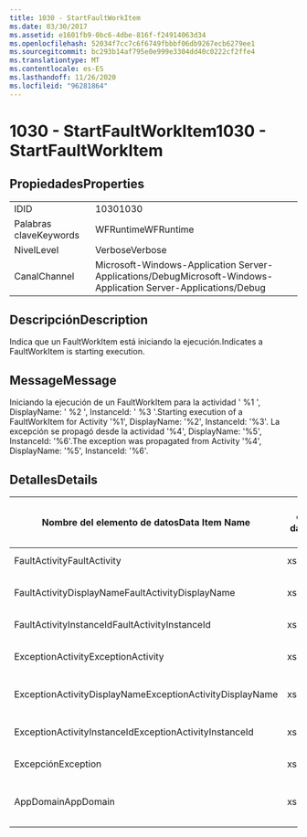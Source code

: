 ```yaml
---
title: 1030 - StartFaultWorkItem
ms.date: 03/30/2017
ms.assetid: e1601fb9-0bc6-4dbe-816f-f24914063d34
ms.openlocfilehash: 52034f7cc7c6f6749fbbbf06db9267ecb6279ee1
ms.sourcegitcommit: bc293b14af795e0e999e3304dd40c0222cf2ffe4
ms.translationtype: MT
ms.contentlocale: es-ES
ms.lasthandoff: 11/26/2020
ms.locfileid: "96281864"
---
```

# <a name="1030---startfaultworkitem"></a><span data-ttu-id="bffd5-102">1030 - StartFaultWorkItem</span><span class="sxs-lookup"><span data-stu-id="bffd5-102">1030 - StartFaultWorkItem</span></span>

## <a name="properties"></a><span data-ttu-id="bffd5-103">Propiedades</span><span class="sxs-lookup"><span data-stu-id="bffd5-103">Properties</span></span>  
  
|||  
|-|-|  
|<span data-ttu-id="bffd5-104">ID</span><span class="sxs-lookup"><span data-stu-id="bffd5-104">ID</span></span>|<span data-ttu-id="bffd5-105">1030</span><span class="sxs-lookup"><span data-stu-id="bffd5-105">1030</span></span>|  
|<span data-ttu-id="bffd5-106">Palabras clave</span><span class="sxs-lookup"><span data-stu-id="bffd5-106">Keywords</span></span>|<span data-ttu-id="bffd5-107">WFRuntime</span><span class="sxs-lookup"><span data-stu-id="bffd5-107">WFRuntime</span></span>|  
|<span data-ttu-id="bffd5-108">Nivel</span><span class="sxs-lookup"><span data-stu-id="bffd5-108">Level</span></span>|<span data-ttu-id="bffd5-109">Verbose</span><span class="sxs-lookup"><span data-stu-id="bffd5-109">Verbose</span></span>|  
|<span data-ttu-id="bffd5-110">Canal</span><span class="sxs-lookup"><span data-stu-id="bffd5-110">Channel</span></span>|<span data-ttu-id="bffd5-111">Microsoft-Windows-Application Server-Applications/Debug</span><span class="sxs-lookup"><span data-stu-id="bffd5-111">Microsoft-Windows-Application Server-Applications/Debug</span></span>|  
  
## <a name="description"></a><span data-ttu-id="bffd5-112">Descripción</span><span class="sxs-lookup"><span data-stu-id="bffd5-112">Description</span></span>  

 <span data-ttu-id="bffd5-113">Indica que un FaultWorkItem está iniciando la ejecución.</span><span class="sxs-lookup"><span data-stu-id="bffd5-113">Indicates a FaultWorkItem is starting execution.</span></span>  
  
## <a name="message"></a><span data-ttu-id="bffd5-114">Message</span><span class="sxs-lookup"><span data-stu-id="bffd5-114">Message</span></span>  

 <span data-ttu-id="bffd5-115">Iniciando la ejecución de un FaultWorkItem para la actividad ' %1 ', DisplayName: ' %2 ', InstanceId: ' %3 '.</span><span class="sxs-lookup"><span data-stu-id="bffd5-115">Starting execution of a FaultWorkItem for Activity '%1', DisplayName: '%2', InstanceId: '%3'.</span></span>  <span data-ttu-id="bffd5-116">La excepción se propagó desde la actividad '%4', DisplayName: '%5', InstanceId: '%6'.</span><span class="sxs-lookup"><span data-stu-id="bffd5-116">The exception was propagated from Activity '%4', DisplayName: '%5', InstanceId: '%6'.</span></span>  
  
## <a name="details"></a><span data-ttu-id="bffd5-117">Detalles</span><span class="sxs-lookup"><span data-stu-id="bffd5-117">Details</span></span>  
  
|<span data-ttu-id="bffd5-118">Nombre del elemento de datos</span><span class="sxs-lookup"><span data-stu-id="bffd5-118">Data Item Name</span></span>|<span data-ttu-id="bffd5-119">Tipo del elemento de datos</span><span class="sxs-lookup"><span data-stu-id="bffd5-119">Data Item Type</span></span>|<span data-ttu-id="bffd5-120">Descripción</span><span class="sxs-lookup"><span data-stu-id="bffd5-120">Description</span></span>|  
|--------------------|--------------------|-----------------|  
|<span data-ttu-id="bffd5-121">FaultActivity</span><span class="sxs-lookup"><span data-stu-id="bffd5-121">FaultActivity</span></span>|<span data-ttu-id="bffd5-122">xs:string</span><span class="sxs-lookup"><span data-stu-id="bffd5-122">xs:string</span></span>|<span data-ttu-id="bffd5-123">Nombre de tipo de la actividad que generó el error.</span><span class="sxs-lookup"><span data-stu-id="bffd5-123">The type name of the fault activity.</span></span>|  
|<span data-ttu-id="bffd5-124">FaultActivityDisplayName</span><span class="sxs-lookup"><span data-stu-id="bffd5-124">FaultActivityDisplayName</span></span>|<span data-ttu-id="bffd5-125">xs:string</span><span class="sxs-lookup"><span data-stu-id="bffd5-125">xs:string</span></span>|<span data-ttu-id="bffd5-126">Nombre para mostrar de la actividad que generó el error.</span><span class="sxs-lookup"><span data-stu-id="bffd5-126">The display name of the fault activity.</span></span>|  
|<span data-ttu-id="bffd5-127">FaultActivityInstanceId</span><span class="sxs-lookup"><span data-stu-id="bffd5-127">FaultActivityInstanceId</span></span>|<span data-ttu-id="bffd5-128">xs:string</span><span class="sxs-lookup"><span data-stu-id="bffd5-128">xs:string</span></span>|<span data-ttu-id="bffd5-129">Identificador de la actividad que generó el error.</span><span class="sxs-lookup"><span data-stu-id="bffd5-129">The instance id of the fault activity.</span></span>|  
|<span data-ttu-id="bffd5-130">ExceptionActivity</span><span class="sxs-lookup"><span data-stu-id="bffd5-130">ExceptionActivity</span></span>|<span data-ttu-id="bffd5-131">xs:string</span><span class="sxs-lookup"><span data-stu-id="bffd5-131">xs:string</span></span>|<span data-ttu-id="bffd5-132">El nombre de tipo para mostrar de la actividad que produjo la excepción.</span><span class="sxs-lookup"><span data-stu-id="bffd5-132">The type name of the activity that threw the exception.</span></span>|  
|<span data-ttu-id="bffd5-133">ExceptionActivityDisplayName</span><span class="sxs-lookup"><span data-stu-id="bffd5-133">ExceptionActivityDisplayName</span></span>|<span data-ttu-id="bffd5-134">xs:string</span><span class="sxs-lookup"><span data-stu-id="bffd5-134">xs:string</span></span>|<span data-ttu-id="bffd5-135">El nombre para mostrar de la actividad que produjo la excepción.</span><span class="sxs-lookup"><span data-stu-id="bffd5-135">The display name of the activity that threw the exception.</span></span>|  
|<span data-ttu-id="bffd5-136">ExceptionActivityInstanceId</span><span class="sxs-lookup"><span data-stu-id="bffd5-136">ExceptionActivityInstanceId</span></span>|<span data-ttu-id="bffd5-137">xs:string</span><span class="sxs-lookup"><span data-stu-id="bffd5-137">xs:string</span></span>|<span data-ttu-id="bffd5-138">Identificador de instancia de la actividad que generó la excepción.</span><span class="sxs-lookup"><span data-stu-id="bffd5-138">The instance id of the activity that threw the exception.</span></span>|  
|<span data-ttu-id="bffd5-139">Excepción</span><span class="sxs-lookup"><span data-stu-id="bffd5-139">Exception</span></span>|<span data-ttu-id="bffd5-140">xs:string</span><span class="sxs-lookup"><span data-stu-id="bffd5-140">xs:string</span></span>|<span data-ttu-id="bffd5-141">Detalles de la excepción para la excepción</span><span class="sxs-lookup"><span data-stu-id="bffd5-141">The exception details for the exception</span></span>|  
|<span data-ttu-id="bffd5-142">AppDomain</span><span class="sxs-lookup"><span data-stu-id="bffd5-142">AppDomain</span></span>|<span data-ttu-id="bffd5-143">xs:string</span><span class="sxs-lookup"><span data-stu-id="bffd5-143">xs:string</span></span>|<span data-ttu-id="bffd5-144">La cadena devuelta por AppDomain.CurrentDomain.FriendlyName.</span><span class="sxs-lookup"><span data-stu-id="bffd5-144">The string returned by AppDomain.CurrentDomain.FriendlyName.</span></span>|

